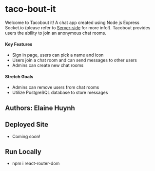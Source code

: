 # taco-bout-it

  Welcome to Tacobout it! A chat app created using Node js Express Socket.io (please refer to [Server-side]() for more info!). Tacobout provides users the ability to join an anonymous chat rooms. 

  #### Key Features
  - Sign in page, users can pick a name and icon
  - Users join a chat room and can send messages to other users
  - Admins can create new chat rooms 
  #### Stretch Goals
  - Admins can remove users from chat rooms
  - Utilize PostgreSQL database to store messages

## Authors: Elaine Huynh

## Deployed Site
- Coming soon!

## Run Locally
- npm i react-router-dom


